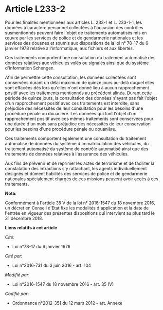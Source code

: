 # Article L233-2

Pour les finalités mentionnées aux articles L. 233-1 et L. 233-1-1, les données à caractère personnel collectées à l'occasion
des contrôles susmentionnés peuvent faire l'objet de traitements automatisés mis en œuvre par les services de police et de
gendarmerie nationales et les services des douanes et soumis aux dispositions de la loi n° 78-17 du 6 janvier 1978 relative à
l'informatique, aux fichiers et aux libertés. 

Ces traitements comportent une consultation du traitement automatisé des données relatives aux véhicules volés ou signalés
ainsi que du système d'information Schengen. 

Afin de permettre cette consultation, les données collectées sont conservées durant un délai maximum de quinze jours au-delà
duquel elles sont effacées dès lors qu'elles n'ont donné lieu à aucun rapprochement positif avec les traitements mentionnés
au précédent alinéa. Durant cette période de quinze jours, la consultation des données n'ayant pas fait l'objet d'un
rapprochement positif avec ces traitements est interdite, sans préjudice des nécessités de leur consultation pour les besoins
d'une procédure pénale ou douanière. Les données qui font l'objet d'un rapprochement positif avec ces mêmes traitements sont
conservées pour une durée d'un mois sans préjudice des nécessités de leur conservation pour les besoins d'une procédure
pénale ou douanière. 

Ces traitements comportent également une consultation du traitement automatisé de données du système d'immatriculation des
véhicules, du traitement automatisé du système de contrôle automatisé ainsi que des traitements de données relatives à
l'assurance des véhicules. 

Aux fins de prévenir et de réprimer les actes de terrorisme et de faciliter la constatation des infractions s'y rattachant,
les agents individuellement désignés et dûment habilités des services de police et de gendarmerie nationales spécialement
chargés de ces missions peuvent avoir accès à ces traitements.

**Nota:**

Conformément à l'article 35 V de la loi n° 2016-1547 du 18 novembre 2016, un décret en Conseil d'Etat fixe les modalités
d'application et la date de l'entrée en vigueur des présentes dispositions qui intervient au plus tard le 31 décembre 2018.

**Liens relatifs à cet article**

_Cite_:

  - Loi n°78-17 du 6 janvier 1978

_Cité par_:

  - Loi n°2016-731 du 3 juin 2016 - art. 104

_Modifié par_:

  - Loi n°2016-1547 du 18 novembre 2016 - art. 35 (V)

_Codifié par_:

  - Ordonnance n°2012-351 du 12 mars 2012 - art. Annexe
